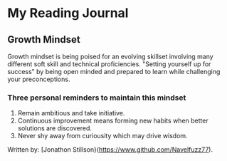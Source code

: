# My Reading Journal

## Growth Mindset
Growth mindset is being poised for an evolving skillset involving many different soft skill and technical proficiencies. 
"Setting yourself up for success" by being open minded and prepared to learn while challenging your preconceptions.

### Three personal reminders to maintain this mindset
1. Remain ambitious and take initiative.
2. Continuous improvement means forming new habits when better solutions are discovered.
3. Never shy away from curiousity which may drive wisdom. 

Written by: [Jonathon Stillson}(https://www.github.com/Navelfuzz77).

